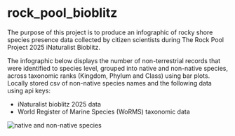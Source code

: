 # rock_pool_bioblitz
The purpose of this project is to produce an infographic of rocky shore species presence data collected by citizen scientists during The Rock Pool Project 2025 iNaturalist Bioblitz.

The infographic below displays the number of non-terrestrial records that were identified to species level, grouped into native and non-native species, across taxonomic ranks (Kingdom, Phylum and Class) using bar plots.
Locally stored csv of non-native species names and the following data using api keys:

* iNaturalist bioblitz 2025 data
* World Register of Marine Species (WoRMS) taxonomic data

![native and non-native species](https://github.com/user-attachments/assets/ef6b6d67-bd58-4c5c-88d8-ef21d8df1038)
